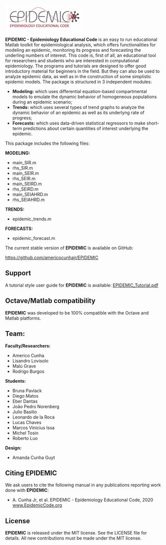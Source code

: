 <img src="logo/EPIDEMIC.png" width="50%">

**EPIDEMIC - Epidemiology Educational Code** is an easy to run educational Matlab toolkit for epidemiological analysis, which offers functionalities for modeling an epidemic, monitoring its progress and forecasting the underling numbers of interest. This code is, first of all, an educational tool for researchers and students who are interested in computational epidemiology. The programs and tutorials are designed to offer good introductory material for beginners in the field. But they can also be used to analyze epidemic data, as well as in the construction of some simplistic epidemic models. The package is structured in 3 independent modules:
- **Modeling:** which uses differential equation-based compartmental models to emulate the dynamic behavior of homogeneous populations during an epidemic scenario;
- **Trends:** which uses several types of trend graphs to analyze the dynamic behavior of an epidemic as well as its underlyng rate of progress;
- **Forecasts:** which uses data-driven statistical regressors to make short-term predictions about certain quantities of interest underlying the epidemic.

This package includes the following files:

**MODELING:**

- main_SIR.m
- rhs_SIR.m 
- main_SEIR.m
- rhs_SEIR.m 
- main_SEIRD.m
- rhs_SEIRD.m 
- main_SEIAHRD.m
- rhs_SEIAHRD.m 

**TRENDS:**
- epidemic_trends.m

**FORECASTS:**
- epidemic_forecast.m


The current stable version of **EPIDEMIC** is available on GitHub:

https://github.com/americocunhajr/EPIDEMIC

## Support

A tutorial style user guide for **EPIDEMIC** is available:
[EPIDEMIC_Tutorial.pdf](https://github.com/americocunhajr/EPIDEMIC/blob/master/docs/EPIDEMIC_Tutorial.pdf)



## Octave/Matlab compatibility

**EPIDEMIC** was developed to be 100% compatible with the Octave and Matlab platforms.

## Team:

**Faculty/Researchers:**
- Americo Cunha
- Lisandro Lovisolo
- Malú Grave
- Rodrigo Burgos

**Students:**
- Bruna Pavlack
- Diego Matos
- Eber Dantas
- João Pedro Norenberg
- Julio Basilio
- Leonardo de la Roca
- Lucas Chaves
- Marcos Vinicius Issa
- Michel Tosin
- Roberto Luo

**Design:**
- Amanda Cunha Guyt


## Citing EPIDEMIC

We ask users to cite the following manual in any publications reporting work done with **EPIDEMIC**:
- A. Cunha Jr, et al. EPIDEMIC - Epidemiology Educational Code, 2020 www.EpidemicCode.org

## License

**EPIDEMIC** is released under the MIT license. See the LICENSE file for details. All new contributions must be made under the MIT license.
